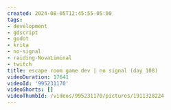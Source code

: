 ```yaml
---
created: 2024-08-05T12:45:55-05:00
tags:
- development
- gdscript
- godot
- krita
- no-signal
- raiding-NovaLiminal
- twitch
title: escape room game dev | no signal (day 108)
videoDuration: 17641
videoId: '995231170'
videoShorts: []
videoThumbId: /videos/995231170/pictures/1911328224
---
```

